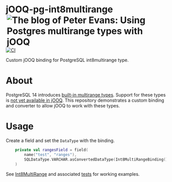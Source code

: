 # jOOQ-pg-int8multirange [<img align="right" alt="The blog of Peter Evans: Using Postgres multirange types with jOOQ" title="View blog post" src="https://peterevans.dev/img/blog-published-badge.svg">](https://peterevans.dev/posts/postgres-multirange-types-with-jooq/)

[![CI](https://github.com/peter-evans/patience/actions/workflows/ci.yml/badge.svg)](https://github.com/peter-evans/patience/actions/workflows/ci.yml)

Custom jOOQ binding for PostgreSQL int8multirange type.

# About

PostgreSQL 14 introduces [built-in multirange types](https://www.postgresql.org/docs/14/rangetypes.html).
Support for these types is [not yet available in jOOQ](https://github.com/jOOQ/jOOQ/issues/13172).
This repository demonstrates a custom binding and converter to allow jOOQ to work with these types.

# Usage

Create a field and set the `DataType` with the binding.

```kotlin
    private val rangesField = field(
        name("test", "ranges"),
        SQLDataType.VARCHAR.asConvertedDataType(Int8MultiRangeBinding())
    )
```

See [Int8MultiRange](src/main/kotlin/Int8MultiRange.kt) and associated [tests](src/test/kotlin/Int8MultiRangeTest.kt) for working examples.

